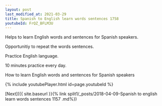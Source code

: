 ```yaml
---
layout: post
last_modified_at: 2021-03-29
title: Spanish to English learn words sentences 1758 
youtubeId: FrQZ_BFLM3U
---
```

 
 
Helps to learn English words and sentences for Spanish speakers.

Opportunitiy to repeat the words sentences. 

Practice English language. 
 
10 minutes practice every day. 
 
How to learn English words and sentences for Spanish speakers 
 
{% include youtubePlayer.html id=page.youtubeId %}
 
 
[Next]({{ site.baseurl }}{% link  split1/_posts/2018-04-09-Spanish to english learn words sentences 1157 .md%})
 
